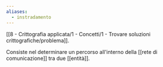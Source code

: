```yaml
---
aliases:
  - instradamento
---
```

[[8 - Crittografia applicata/1 - Concetti/1 - Trovare soluzioni crittografiche/problema]].

Consiste nel determinare un percorso all'interno della [[rete di comunicazione]] tra due [[entità]].